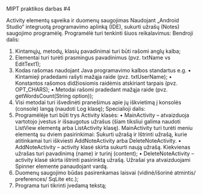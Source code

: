 MIPT praktikos darbas #4

Activity elementų sąveika ir duomenų saugojimas
Naudojant „Android Studio“ integruotą programavimo aplinką (IDE), sukurti užrašų (Notes) saugojimo programėlę.  Programėlė turi tenkinti šiuos reikalavimus:
Bendroji dalis:
1)	Kintamųjų, metodų, klasių pavadinimai turi būti rašomi anglų kalba;
2)	Elementai turi turėti prasmingus pavadinimus (pvz. txtName vs EditText1);
3)	Kodas rašomas naudojant Java programavimo kalbos standartus e.g.
•	Kintamieji pradedami rašyti mažąja raide (pvz. txtUserName);
•	Konstantos rašomos didžiosiomis raidėmis atskiriant tarpais (pvz. OPT_CHARS);
•	Metodai rašomi pradedant mažąja raide (pvz. getWordsCount(String option));
4)	Visi metodai turi išvedinėti pranešimus apie jų iškvietimą į konsolės (console) langą (naudoti Log klasę);
Specialioji dalis:
1)	Programėlėje turi būti trys Activity klasės: 
•	MainActivity – atvaizduoja vartotojo įvestus ir išsaugotus užrašus (šiam tiksliui galima naudoti ListView elementą arba ListActivity klasę). MainActivity  turi turėti meniu elementą su dviem pasirinkimai: Sukurti užrašą ir Ištrinti užrašą, kurie atitinkamai turi iškviesti AddNoteActivity arba DeleteNoteActivity.
•	AddNoteActivity – activity klasė skirta sukurti naują užrašą. Kiekvienas užrašas turi pavadinimą (name) ir turinį (content);
•	DeleteNoteActivity – activity klasė skirta ištrinti pasirinktą užrašą. Užrašai yra atvaizduojami Spinner elemente panaudojant vardą.
2)	Duomenų saugojimo būdas pasirenkamas laisvai (vidinė/išorinė atmintis/ preferences/ SqLite etc.);
3)	Programa turi tikrinti įvedamą tekstą;
